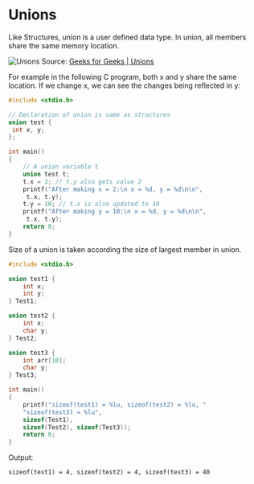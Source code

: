 # Unions #

Like Structures, union is a user defined data type. In union, all members share the same memory location.

![Unions](https://www.geeksforgeeks.org/wp-content/uploads/Union-in-C.png)
Source: [Geeks for Geeks | Unions](https://www.geeksforgeeks.org/union-c/)

For example in the following C program, both x and y share the same location. If we change x, we can see the changes being reflected in y:

```C
#include <stdio.h>

// Declaration of union is same as structures
union test {
 int x, y;
};

int main()
{
    // A union variable t
    union test t;    
    t.x = 2; // t.y also gets value 2
    printf("After making x = 2:\n x = %d, y = %d\n\n",
     t.x, t.y); 
    t.y = 10; // t.x is also updated to 10
    printf("After making y = 10:\n x = %d, y = %d\n\n",
     t.x, t.y);
    return 0;
}
```

Size of a union is taken according the size of largest member in union.

```C
#include <stdio.h>

union test1 {
    int x;
    int y;
} Test1;

union test2 {
    int x;
    char y;
} Test2;

union test3 {
    int arr[10];
    char y;
} Test3;

int main()
{
    printf("sizeof(test1) = %lu, sizeof(test2) = %lu, "
    "sizeof(test3) = %lu",
    sizeof(Test1),
    sizeof(Test2), sizeof(Test3));
    return 0;
}
```

Output:

```terminal
sizeof(test1) = 4, sizeof(test2) = 4, sizeof(test3) = 40
```
